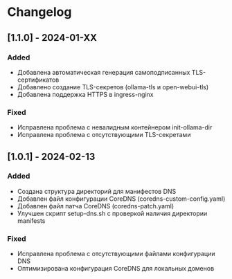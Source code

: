 # Changelog

## [1.1.0] - 2024-01-XX

### Added
- Добавлена автоматическая генерация самоподписанных TLS-сертификатов
- Добавлено создание TLS-секретов (ollama-tls и open-webui-tls)
- Добавлена поддержка HTTPS в ingress-nginx

### Fixed
- Исправлена проблема с невалидным контейнером init-ollama-dir
- Исправлена проблема с отсутствующими TLS-секретами

## [1.0.1] - 2024-02-13

### Added
- Создана структура директорий для манифестов DNS
- Добавлен файл конфигурации CoreDNS (coredns-custom-config.yaml)
- Добавлен файл патча CoreDNS (coredns-patch.yaml)
- Улучшен скрипт setup-dns.sh с проверкой наличия директории manifests

### Fixed
- Исправлена проблема с отсутствующими файлами конфигурации DNS
- Оптимизирована конфигурация CoreDNS для локальных доменов